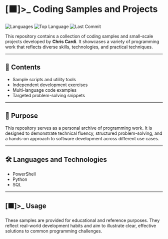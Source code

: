 # [⬛️]>_ **Coding Samples and Projects**

![Languages](https://img.shields.io/github/languages/count/cardi83/codingsamples)
![Top Language](https://img.shields.io/github/languages/top/cardi83/codingsamples)
![Last Commit](https://img.shields.io/github/last-commit/cardi83/codingsamples)

This repository contains a collection of coding samples and small-scale projects developed by **Chris Cardi**. It showcases a variety of programming work that reflects diverse skills, technologies, and practical techniques.

---

## 📁 **Contents**

- Sample scripts and utility tools  
- Independent development exercises  
- Multi-language code examples  
- Targeted problem-solving snippets  

---

## 🎯 **Purpose**

This repository serves as a personal archive of programming work. It is designed to demonstrate technical fluency, structured problem-solving, and a hands-on approach to software development across different use cases.

---

## 🛠️ **Languages and Technologies**

- PowerShell  
- Python  
- SQL  

---

## [⬛️]>_ **Usage**

These samples are provided for educational and reference purposes. They reflect real-world development habits and aim to illustrate clear, effective solutions to common programming challenges.


